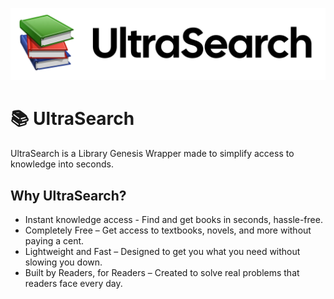 ![Utrasearch Logo](https://github.com/lukafilipxvic/UltraSearch/blob/main/images/books-ultra.webp?raw=true)

# 📚 UltraSearch
UltraSearch is a Library Genesis Wrapper made to simplify access to knowledge into seconds.

## Why UltraSearch?

- Instant knowledge access - Find and get books in seconds, hassle-free.
- Completely Free – Get access to textbooks, novels, and more without paying a cent.
- Lightweight and Fast – Designed to get you what you need without slowing you down.
- Built by Readers, for Readers – Created to solve real problems that readers face every day.